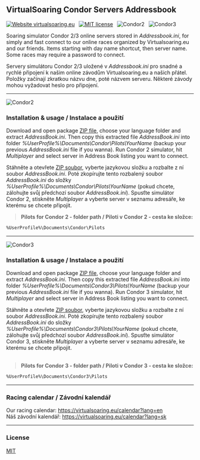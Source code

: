 ## VirtualSoaring Condor Servers Addressbook

[![Website virtualsoaring.eu](https://img.shields.io/badge/Website-virtualsoaring.eu-mediumblue.svg)](https://virtualsoaring.eu/)&ensp;
[![MIT license](https://img.shields.io/badge/License-MIT-darkolivegreen.svg)](https://choosealicense.com/licenses/mit/)&ensp;
![Condor2](https://img.shields.io/badge/Condor-2-blue.svg)&ensp;
![Condor3](https://img.shields.io/badge/Condor-3-orangered.svg)

Soaring simulator Condor 2/3 online servers stored in *Addressbook.ini*, for simply and fast connect to our online races organized by Virtualsoaring.eu and our friends. Items starting with day name shortcut, then server name. Some races may require a password to connect.

Servery simulátoru Condor 2/3 uložené v *Addressbook.ini* pro snadné a rychlé připojení k našim online závodům Virtualsoaring.eu a našich přátel. Položky začínají zkratkou názvu dne, poté názvem serveru. Některé závody mohou vyžadovat heslo pro připojení.

---

![Condor2](https://img.shields.io/badge/Condor-2-blue.svg?style=for-the-badge)
### Installation & usage / Instalace a použití

Download and open package [ZIP file](https://github.com/erik-praznovsky/condor-servers-addressbook/archive/refs/tags/v2025.01.zip), choose your language folder and extract *AddressBook.ini*. Then copy this extracted file *AddressBook.ini* into folder *%UserProfile%\Documents\Condor\Pilots\YourName* (backup your previous *AddressBook.ini* file if you wanna). Run Condor 2 simulator, hit *Multiplayer* and select server in Address Book listing you want to connect.

Stáhněte a otevřete [ZIP soubor](https://github.com/erik-praznovsky/condor-servers-addressbook/archive/refs/tags/v2025.01.zip), vyberte jazykovou složku a rozbalte z ní soubor *AddressBook.ini*. Poté zkopírujte tento rozbalený soubor *AddressBook.ini* do složky *%UserProfile%\Documents\Condor\Pilots\YourName* (pokud chcete, zálohujte svůj předchozí soubor *AddressBook.ini*). Spusťte simulátor Condor 2, stiskněte *Multiplayer* a vyberte server v seznamu adresáře, ke kterému se chcete připojit.

> **Pilots for Condor 2 - folder path / Piloti v Condor 2 - cesta ke složce:**
```bash
%UserProfile%\Documents\Condor\Pilots
```
---

![Condor3](https://img.shields.io/badge/Condor-3-orangered.svg?style=for-the-badge)
### Installation & usage / Instalace a použití

Download and open package [ZIP file](https://github.com/erik-praznovsky/condor-servers-addressbook/archive/refs/tags/v2025.01.zip), choose your language folder and extract *AddressBook.ini*. Then copy this extracted file *AddressBook.ini* into folder *%UserProfile%\Documents\Condor3\Pilots\YourName* (backup your previous *AddressBook.ini* file if you wanna). Run Condor 3 simulator, hit *Multiplayer* and select server in Address Book listing you want to connect.

Stáhněte a otevřete [ZIP soubor](https://github.com/erik-praznovsky/condor-servers-addressbook/archive/refs/tags/v2025.01.zip), vyberte jazykovou složku a rozbalte z ní soubor *AddressBook.ini*. Poté zkopírujte tento rozbalený soubor *AddressBook.ini* do složky *%UserProfile%\Documents\Condor3\Pilots\YourName* (pokud chcete, zálohujte svůj předchozí soubor *AddressBook.ini*). Spusťte simulátor Condor 3, stiskněte *Multiplayer* a vyberte server v seznamu adresáře, ke kterému se chcete připojit.
<br><br>
> **Pilots for Condor 3 - folder path / Piloti v Condor 3 - cesta ke složce:**
```bash
%UserProfile%\Documents\Condor3\Pilots
```
---

### Racing calendar / Závodní kalendář
Our racing calendar: https://virtualsoaring.eu/calendar?lang=en  
Náš závodní kalendář: https://virtualsoaring.eu/calendar?lang=sk

---

### License
[MIT](https://choosealicense.com/licenses/mit/)
